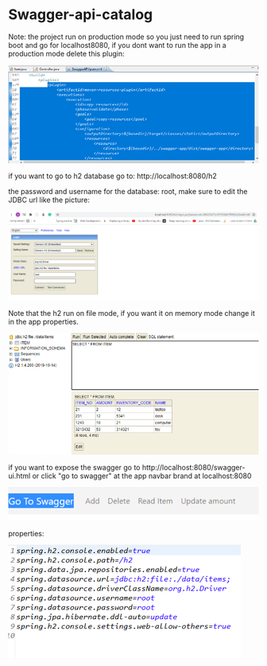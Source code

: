 # Swagger-api-catalog

Note: the project run on production mode so you just need to run spring boot and go for localhost8080, if you dont want to run the app in a production mode delete this plugin:

![Alt text](https://github.com/amitai1992/Swagger-api-catalog/blob/main/images/productiondep.png?raw=true "Title")

if you want to go to h2 database go to: http://localhost:8080/h2

the password and username for the database: root, make sure to edit the JDBC url like the picture:

![Alt text](https://github.com/amitai1992/Swagger-api-catalog/blob/main/images/h2%20entry.png?raw=true "Title")

Note that the h2 run on file mode, if you want it on memory mode change it in the app properties. 

![Alt text](https://github.com/amitai1992/Swagger-api-catalog/blob/main/images/h2table.png?raw=true "Title")

if you want to expose the swagger go to http://localhost:8080/swagger-ui.html or click "go to swagger" at the app navbar brand at localhost:8080


![Alt text](https://github.com/amitai1992/Swagger-api-catalog/blob/main/images/navbar.png?raw=true "Title")

properties:

![Alt text](https://github.com/amitai1992/Swagger-api-catalog/blob/main/images/props.png?raw=true "Title")
